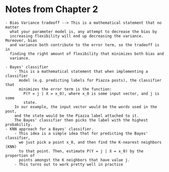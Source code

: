 # Notes from Chapter 2
    - Bias Variance tradeoff --> This is a mathematical statement that no matter
      what your parameter model is, any attempt to decrease the bias by
      increasing flexibility will end up decreasing the variance. Moreover, bias
      and variance both contribute to the error term, so the tradeoff is in
      finding the right amount of flexibility that minimizes both bias and
      variance.

    - Bayes' classifier
        - This is a mathematical statement that when implementing a classifier
          model (e.g. predicting labels for Piazza posts), the classifier that
          minimizes the error term is the function: 
            P(Y = j | X = x_0), where x_0 is some input vector, and j is some
            state.
        In our example, the input vector would be the words used in the post,
        and the state would be the Piazza label attached to it.
        The Bayes' classifier then picks the label with the highest probability. 
    - KNN approach for a Bayes' classifier.
        - This idea is a simple idea that for predicting the Bayes' classifier,
          we just pick a point x_0, and then find the K-nearest neighbors (KNN)
          to that point. Then, estimate P(Y = j | X = x_0) by the proportion of
          points amongst the K neighbors that have value j. 
        - This turns out to work pretty well in practice
